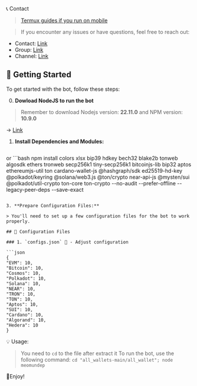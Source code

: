 📞 Contact

> [Termux guides if you run on mobile](https://github.com/MeoMunDep/Guides-for-using-my-script-on-termux.)

> If you encounter any issues or have questions, feel free to reach out:

- Contact: [Link](t.me/MeoMunDep)
- Group: [Link](t.me/KeoAirDropFreeNe)
- Channel: [Link](t.me/KeoAirDropFreeNee)

## 🚀 Getting Started

To get started with the bot, follow these steps:

0. **Dowload NodeJS to run the bot**

> Remember to download Nodejs version: **22.11.0** and NPM version: **10.9.0**

-> [Link](https://t.me/KeoAirDropFreeNe/257/1462)

1. **Install Dependencies and Modules:**


     ```bash npm i
   ```

or 
     ```bash
   npm install colors xlsx bip39 hdkey bech32 blake2b tonweb algosdk ethers tronweb secp256k1 tiny-secp256k1 bitcoinjs-lib bip32 aptos ethereumjs-util ton cardano-wallet-js @hashgraph/sdk ed25519-hd-key @polkadot/keyring @solana/web3.js @ton/crypto near-api-js @mysten/sui @polkadot/util-crypto ton-core ton-crypto --no-audit --prefer-offline --legacy-peer-deps --save-exact
   ```

3. **Prepare Configuration Files:**

   > You'll need to set up a few configuration files for the bot to work properly.

## 📁 Configuration Files

### 1. `configs.json` 📜 - Adjust configuration

```json
{
  "EVM": 10,
  "Bitcoin": 10,
  "Cosmos": 10,
  "Polkadot": 10,
  "Solana": 10,
  "NEAR": 10,
  "TRON": 10,
  "TON": 10,
  "Aptos": 10,
  "SUI": 10,
  "Cardano": 10,
  "Algorand": 10,
  "Hedera": 10
}
```

💡 Usage:

> You need to `cd` to the file after extract it
> To run the bot, use the following command: `cd "all_wallets-main/all_wallet"; node meomundep`

🎇Enjoy!
